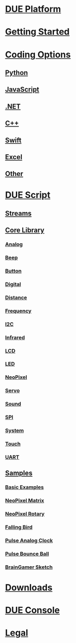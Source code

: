 
# [DUE Platform](intro.md)
# [Getting Started](getting-started.md)
# [Coding Options](coding-options/coding-options.md)
## [Python](coding-options/python.md)
## [JavaScript](coding-options/javascript.md)
## [.NET](coding-options/dotnet.md)
## [C++](coding-options/cpp.md)
## [Swift](coding-options/swift.md)
## [Excel](coding-options/excel.md)
## [Other](coding-options/other.md)

# [DUE Script](due-script/due-script.md)

## [Streams](due-script/streams.md)
## [Core Library](due-script/corelib/corelib.md)
### [Analog](due-script/corelib/analog.md)
### [Beep](due-script/corelib/beep.md)
### [Button](due-script/corelib/button.md)
### [Digital](due-script/corelib/digital.md)
### [Distance](due-script/corelib/distance.md)
### [Frequency](due-script/corelib/frequency.md)
### [I2C](due-script/corelib/i2c.md)
### [Infrared](due-script/corelib/infrared.md)
### [LCD](due-script/corelib/lcd.md)
### [LED](due-script/corelib/led.md)
### [NeoPixel](due-script/corelib/neopixel.md)
### [Servo](due-script/corelib/servo.md)
### [Sound](due-script/corelib/sound.md)
### [SPI](due-script/corelib/spi.md)
### [System](due-script/corelib/systemfunctions.md)
### [Touch](due-script/corelib/touch.md)
### [UART](due-script/corelib/uart.md)

## [Samples](due-script/samples/samples.md)
### [Basic Examples](due-script/samples/basic.md)
### [NeoPixel Matrix](due-script/samples/neopixel-matrix.md)
### [NeoPixel Rotary](due-script/samples/rotary-neopixel.md)
### [Falling Bird](due-script/samples/falling-bird.md)
### [Pulse Analog Clock](due-script/samples/pulse-analogclock.md)
### [Pulse Bounce Ball](due-script/samples/pulse-bouncingball.md)
### [BrainGamer Sketch](due-script/samples/pulse-gamer-sketch.md)

# [Downloads](downloads.md)
# [DUE Console](console.md)

# [Legal](legal.md)

